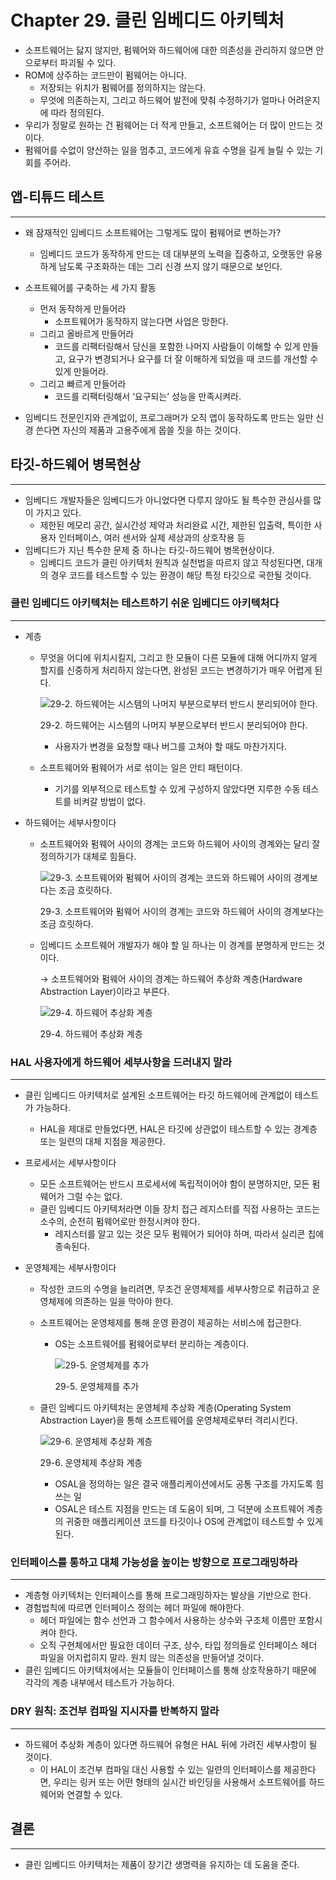 # Chapter 29. 클린 임베디드 아키텍처

- 소프트웨어는 닳지 않지만, 펌웨어와 하드웨어에 대한 의존성을 관리하지 않으면 안으로부터 파괴될 수 있다.
- ROM에 상주하는 코드만이 펌웨어는 아니다.
    - 저장되는 위치가 펌웨어를 정의하지는 않는다.
    - 무엇에 의존하는지, 그리고 하드웨어 발전에 맞춰 수정하기가 얼마나 어려운지에 따라 정의된다.
- 우리가 정말로 원하는 건 펌웨어는 더 적게 만들고, 소프트웨어는 더 많이 만드는 것이다.
- 펌웨어를 수없이 양산하는 일을 멈추고, 코드에게 유효 수명을 길게 늘릴 수 있는 기회를 주어라.

## 앱-티튜드 테스트

---

- 왜 잠재적인 임베디드 소프트웨어는 그렇게도 많이 펌웨어로 변하는가?
    - 임베디드 코드가 동작하게 만드는 데 대부분의 노력을 집중하고, 오랫동안 유용하게 남도록 구조화하는 데는 그리 신경 쓰지 않기 때문으로 보인다.

- 소프트웨어를 구축하는 세 가지 활동
    - 먼저 동작하게 만들어라
        - 소프트웨어가 동작하지 않는다면 사업은 망한다.
    - 그리고 올바르게 만들어라
        - 코드를 리팩터링해서 당신을 포함한 나머지 사람들이 이해할 수 있게 만들고, 요구가 변경되거나 요구를 더 잘 이해하게 되었을 때 코드를 개선할 수 있게 만들어라.
    - 그리고 빠르게 만들어라
        - 코드를 리팩터링해서 ‘요구되는’ 성능을 만족시켜라.

- 임베디드 전문인지와 관계없이, 프로그래머가 오직 앱이 동작하도록 만드는 일만 신경 쓴다면 자신의 제품과 고용주에게 몹쓸 짓을 하는 것이다.

## 타깃-하드웨어 병목현상

---

- 임베디드 개발자들은 임베디드가 아니었다면 다루지 않아도 될 특수한 관심사를 많이 가지고 있다.
    - 제한된 메모리 공간, 실시간성 제약과 처리완료 시간, 제한된 입출력, 특이한 사용자 인터페이스, 여러 센서와 실제 세상과의 상호작용 등
- 임베디드가 지닌 특수한 문제 중 하나는 타깃-하드웨어 병목현상이다.
    - 임베디드 코드가 클린 아키텍처 원칙과 실천법을 따르지 않고 작성된다면, 대개의 경우 코드를 테스트할 수 있는 환경이 해당 특정 타깃으로 국한될 것이다.

### 클린 임베디드 아키텍처는 테스트하기 쉬운 임베디드 아키텍처다

---

- 계층
    - 무엇을 어디에 위치시킬지, 그리고 한 모듈이 다른 모듈에 대해 어디까지 알게 할지를 신중하게 처리하지 않는다면, 완성된 코드는 변경하기가 매우 어렵게 된다.
        
        ![29-2. 하드웨어는 시스템의 나머지 부분으로부터 반드시 분리되어야 한다.](./image/29/Untitled.png)
        
        29-2. 하드웨어는 시스템의 나머지 부분으로부터 반드시 분리되어야 한다.
        
        - 사용자가 변경을 요청할 때나 버그를 고쳐야 할 때도 마찬가지다.
    - 소프트웨어와 펌웨어가 서로 섞이는 일은 안티 패턴이다.
        - 기기를 외부적으로 테스트할 수 있게 구성하지 않았다면 지루한 수동 테스트를 비켜갈 방법이 없다.

- 하드웨어는 세부사항이다
    - 소프트웨어와 펌웨어 사이의 경계는 코드와 하드웨어 사이의 경계와는 달리 잘 정의하기가 대체로 힘들다.
        
        ![29-3. 소프트웨어와 펌웨어 사이의 경계는 코드와 하드웨어 사이의 경계보다는 조금 흐릿하다.](./image/29/Untitled%201.png)
        
        29-3. 소프트웨어와 펌웨어 사이의 경계는 코드와 하드웨어 사이의 경계보다는 조금 흐릿하다.
        
    - 임베디드 소프트웨어 개발자가 해야 할 일 하나는 이 경계를 분명하게 만드는 것이다.
        
        → 소프트웨어와 펌웨어 사이의 경계는 하드웨어 추상화 계층(Hardware Abstraction Layer)이라고 부른다.
        
        ![29-4. 하드웨어 추상화 계층](./image/29/Untitled%202.png)
        
        29-4. 하드웨어 추상화 계층
        

### HAL 사용자에게 하드웨어 세부사항을 드러내지 말라

---

- 클린 임베디드 아키텍처로 설계된 소프트웨어는 타깃 하드웨어에 관계없이 테스트가 가능하다.
    - HAL을 제대로 만들었다면, HAL은 타깃에 상관없이 테스트할 수 있는 경계층 또는 일련의 대체 지점을 제공한다.

- 프로세서는 세부사항이다
    - 모든 소프트웨어는 반드시 프로세서에 독립적이어야 함이 분명하지만, 모든 펌웨어가 그럴 수는 없다.
    - 클린 임베디드 아키텍처라면 이들 장치 접근 레지스터를 직접 사용하는 코드는 소수의, 순전히 펌웨어로만 한정시켜야 한다.
        - 레지스터를 알고 있는 것은 모두 펌웨어가 되어야 하며, 따라서 실리콘 칩에 종속된다.

- 운영체제는 세부사항이다
    - 작성한 코드의 수명을 늘리려면, 무조건 운영체제를 세부사항으로 취급하고 운영체제에 의존하는 일을 막아야 한다.
    - 소프트웨어는 운영체제를 통해 운영 환경이 제공하는 서비스에 접근한다.
        - OS는 소프트웨어를 펌웨어로부터 분리하는 계층이다.
            
            ![29-5. 운영체제를 추가](./image/29/Untitled%203.png)
            
            29-5. 운영체제를 추가
            
    - 클린 임베디드 아키텍처는 운영체제 추상화 계층(Operating System Abstraction Layer)을 통해 소프트웨어를 운영체제로부터 격리시킨다.
        
        ![29-6. 운영체제 추상화 계층](./image/29/Untitled%204.png)
        
        29-6. 운영체제 추상화 계층
        
        - OSAL을 정의하는 일은 결국 애플리케이션에서도 공통 구조를 가지도록 힘쓰는 일
        - OSAL은 테스트 지점을 만드는 데 도움이 되며, 그 덕분에 소프트웨어 계층의 귀중한 애플리케이션 코드를 타깃이나 OS에 관계없이 테스트할 수 있게 된다.

### 인터페이스를 통하고 대체 가능성을 높이는 방향으로 프로그래밍하라

---

- 계층형 아키텍처는 인터페이스를 통해 프로그래밍하자는 발상을 기반으로 한다.
- 경험법칙에 따르면 인터페이스 정의는 헤더 파일에 해야한다.
    - 헤더 파일에는 함수 선언과 그 함수에서 사용하는 상수와 구조체 이름만 포함시켜야 한다.
    - 오직 구현체에서만 필요한 데이터 구조, 상수, 타입 정의들로 인터페이스 헤더 파일을 어지럽히지 말라. 원치 않는 의존성을 만들어낼 것이다.
- 클린 임베디드 아키텍처에서는 모듈들이 인터페이스를 통해 상호작용하기 때문에 각각의 계층 내부에서 테스트가 가능하다.

### DRY 원칙: 조건부 컴파일 지시자를 반복하지 말라

---

- 하드웨어 추상화 계층이 있다면 하드웨어 유형은 HAL 뒤에 가려진 세부사항이 될 것이다.
    - 이 HAL이 조건부 컴파일 대신 사용할 수 있는 일련의 인터페이스를 제공한다면, 우리는 링커 또는 어떤 형태의 실시간 바인딩을 사용해서 소프트웨어를 하드웨어와 연결할 수 있다.

## 결론

---

- 클린 임베디드 아키텍처는 제품이 장기간 생명력을 유지하는 데 도움을 준다.